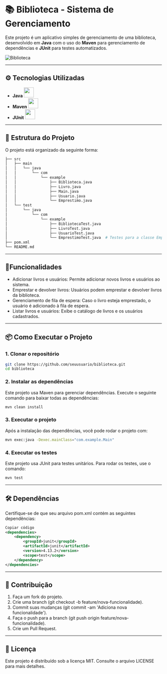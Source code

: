 # 📚 Biblioteca - Sistema de Gerenciamento

Este projeto é um aplicativo simples de gerenciamento de uma biblioteca, desenvolvido em **Java** com o uso do **Maven**
para gerenciamento de dependências e **JUnit** para testes automatizados.

![Biblioteca](https://png.pngtree.com/thumb_back/fh260/background/20230425/pngtree-an-old-library-has-wooden-step-leading-to-stairs-image_2513238.jpg)

---



## ⚙️ Tecnologias Utilizadas
- **Java** <img src="https://img.icons8.com/color/48/000000/java-coffee-cup-logo.png" width="32" height="32"/>
- **Maven** <img src="https://e7.pngegg.com/pngimages/917/651/png-clipart-apache-maven-feathers-tech-companies.png" width="32" height="32"/>
- **JUnit** <img src="https://encrypted-tbn0.gstatic.com/images?q=tbn:ANd9GcSyLYyQGHd9YZRqtiZsBXpsr51mf_35fQ7-9A&s" width="32" height="32"/>

---

## 📁 Estrutura do Projeto

O projeto está organizado da seguinte forma:

```bash
├── src
│   ├── main
│   │   └── java
│   │       └── com
│   │           └── example
│   │               ├── Biblioteca.java
│   │               ├── Livro.java
│   │               ├── Main.java
│   │               ├── Usuario.java
│   │               └── Emprestimo.java    
│   └── test
│       └── java
│           └── com
│               └── example
│                   ├── BibliotecaTest.java
│                   ├── LivroTest.java
│                   ├── UsuarioTest.java
│                   └── EmprestimoTest.java  # Testes para a classe Emprestimo
├── pom.xml
└── README.md


```
---

## 🚀Funcionalidades

- Adicionar livros e usuários: Permite adicionar novos livros e usuários ao sistema.
- Emprestar e devolver livros: Usuários podem emprestar e devolver livros da biblioteca.
- Gerenciamento de fila de espera: Caso o livro esteja emprestado, o usuário é adicionado à fila de espera.
- Listar livros e usuários: Exibe o catálogo de livros e os usuários cadastrados.
---

## 📦 Como Executar o Projeto
### 1. Clonar o repositório
```bash
git clone https://github.com/seuusuario/biblioteca.git
cd biblioteca
```
### 2. Instalar as dependências
Este projeto usa Maven para gerenciar dependências. Execute o seguinte comando para baixar todas as dependências:

```bash
mvn clean install
```
### 3. Executar o projeto

Após a instalação das dependências, você pode rodar o projeto com:

```bash
mvn exec:java -Dexec.mainClass="com.example.Main"
```
### 4. Executar os testes

Este projeto usa JUnit para testes unitários. Para rodar os testes, use o comando:

```bash
mvn test
```
---
## 🛠️ Dependências

Certifique-se de que seu arquivo pom.xml contém as seguintes dependências:

```xml
Copiar código
<dependencies>
    <dependency>
        <groupId>junit</groupId>
        <artifactId>junit</artifactId>
        <version>4.13.2</version>
        <scope>test</scope>
    </dependency>
</dependencies>
```
---
## 📖 Contribuição
1. Faça um fork do projeto.
2. Crie uma branch (git checkout -b feature/nova-funcionalidade).
3. Commit suas mudanças (git commit -am 'Adiciona nova funcionalidade').
4. Faça o push para a branch (git push origin feature/nova-funcionalidade).
5. Crie um Pull Request.
---
## 📝 Licença
Este projeto é distribuído sob a licença MIT. Consulte o arquivo LICENSE para mais detalhes.


